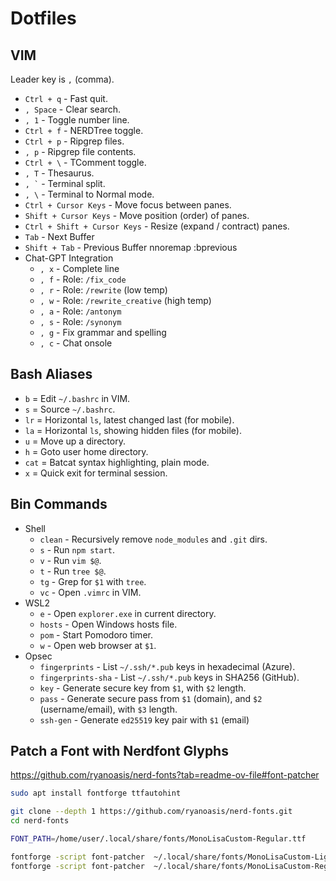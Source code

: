 # Dotfiles

## VIM

Leader key is `,` (comma).

- `Ctrl + q` - Fast quit.
- `, Space` - Clear search.
- `, 1` - Toggle number line.
- `Ctrl + f` - NERDTree toggle.
- `Ctrl + p` - Ripgrep files.
- `, p` - Ripgrep file contents.
- `Ctrl + \` - TComment toggle.
- `, T` - Thesaurus.
- `` , ` `` - Terminal split.
- `, \` - Terminal to Normal mode.
- `Ctrl + Cursor Keys` - Move focus between panes.
- `Shift + Cursor Keys` - Move position (order) of panes.
- `Ctrl + Shift + Cursor Keys` - Resize (expand / contract) panes.
- `Tab` - Next Buffer
- `Shift + Tab` - Previous Buffer
nnoremap <S-Tab> :bprevious<CR>
- Chat-GPT Integration
    + `, x` - Complete line
    + `, f` - Role: `/fix_code`
    + `, r` - Role: `/rewrite` (low temp)
    + `, w` - Role: `/rewrite_creative` (high temp)
    + `, a` - Role: `/antonym`
    + `, s` - Role: `/synonym`
    + `, g` - Fix grammar and spelling
    + `, c` - Chat onsole

## Bash Aliases

- `b` = Edit `~/.bashrc` in VIM.
- `s` = Source `~/.bashrc`.
- `lr` = Horizontal `ls`, latest changed last (for mobile).
- `la` = Horizontal `ls`, showing hidden files (for mobile).
- `u` = Move up a directory.
- `h` = Goto user home directory.
- `cat` = Batcat syntax highlighting, plain mode.
- `x` = Quick exit for terminal session.

## Bin Commands

- Shell
    + `clean` - Recursively remove `node_modules` and `.git`
        dirs.
    + `s` - Run `npm start`.
    + `v` - Run `vim $@`.
    + `t` - Run `tree $@`.
    + `tg` - Grep for `$1` with `tree`.
    + `vc` - Open `.vimrc` in VIM.
- WSL2
    + `e` - Open `explorer.exe` in current directory.
    + `hosts` - Open Windows hosts file.
    + `pom` - Start Pomodoro timer.
    + `w` - Open web browser at `$1`.
- Opsec
    + `fingerprints` - List `~/.ssh/*.pub` keys in
      hexadecimal (Azure).
    + `fingerprints-sha` - List `~/.ssh/*.pub` keys in
        SHA256 (GitHub).
    + `key` - Generate secure key from `$1`, with `$2`
        length.
    + `pass` - Generate secure pass from `$1` (domain), and
        `$2` (username/email), with `$3` length.
    + `ssh-gen` - Generate `ed25519` key pair with `$1` (email)

## Patch a Font with Nerdfont Glyphs

https://github.com/ryanoasis/nerd-fonts?tab=readme-ov-file#font-patcher

```bash
sudo apt install fontforge ttfautohint

git clone --depth 1 https://github.com/ryanoasis/nerd-fonts.git
cd nerd-fonts

FONT_PATH=/home/user/.local/share/fonts/MonoLisaCustom-Regular.ttf

fontforge -script font-patcher  ~/.local/share/fonts/MonoLisaCustom-Light.ttf --use-single-width-glyphs --complete -out ~/.local/share/fonts
fontforge -script font-patcher  ~/.local/share/fonts/MonoLisaCustom-Regular.ttf --use-single-width-glyphs --complete -out ~/.local/share/fonts
```
